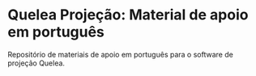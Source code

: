 # Quelea Projeção: Material de apoio em português
Repositório de materiais de apoio em português para o software de projeção Quelea.
